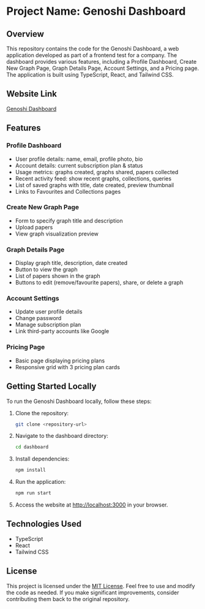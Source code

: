 # Project Name: Genoshi Dashboard

## Overview
This repository contains the code for the Genoshi Dashboard, a web application developed as part of a frontend test for a company. The dashboard provides various features, including a Profile Dashboard, Create New Graph Page, Graph Details Page, Account Settings, and a Pricing page. The application is built using TypeScript, React, and Tailwind CSS.

## Website Link
[Genoshi Dashboard](https://genoshi-three.vercel.app/)

## Features

### Profile Dashboard
- User profile details: name, email, profile photo, bio
- Account details: current subscription plan & status
- Usage metrics: graphs created, graphs shared, papers collected
- Recent activity feed: show recent graphs, collections, queries
- List of saved graphs with title, date created, preview thumbnail
- Links to Favourites and Collections pages

### Create New Graph Page
- Form to specify graph title and description
- Upload papers
- View graph visualization preview

### Graph Details Page
- Display graph title, description, date created
- Button to view the graph
- List of papers shown in the graph
- Buttons to edit (remove/favourite papers), share, or delete a graph

### Account Settings
- Update user profile details
- Change password
- Manage subscription plan
- Link third-party accounts like Google

### Pricing Page
- Basic page displaying pricing plans
- Responsive grid with 3 pricing plan cards

## Getting Started Locally
To run the Genoshi Dashboard locally, follow these steps:

1. Clone the repository:
   ```bash
   git clone <repository-url>
   ```

2. Navigate to the dashboard directory:
   ```bash
   cd dashboard
   ```

3. Install dependencies:
   ```bash
   npm install
   ```

4. Run the application:
   ```bash
   npm run start
   ```

5. Access the website at [http://localhost:3000](http://localhost:3000) in your browser.

## Technologies Used
- TypeScript
- React
- Tailwind CSS

## License
This project is licensed under the [MIT License](LICENSE). Feel free to use and modify the code as needed. If you make significant improvements, consider contributing them back to the original repository.
